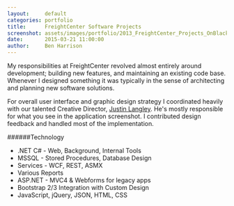 ```yaml
---
layout:     default
categories: portfolio
title:      FreightCenter Software Projects
screenshot: assets/images/portfolio/2013_FreightCenter_Projects_OnBlack.jpg
date:       2015-03-21 11:00:00
author:     Ben Harrison
---
```


My responsibilities at FreightCenter revolved almost entirely around development;
building new features, and maintaining an existing code base. Whenever I designed 
something it was typically in the sense of architecting and planning new software solutions.

For overall user interface and graphic design strategy
I coordinated heavily with our talented Creative Director, <a href="http://justinlangley.com/">Justin Langley</a>.
He's mostly responsible for what you see in the application screenshot.
I contributed design feedback and handled most of the implementation.

######Technology

* .NET C# - Web, Background, Internal Tools
* MSSQL - Stored Procedures, Database Design
* Services - WCF, REST, ASMX
* Various Reports
* ASP.NET - MVC4 &amp; Webforms for legacy apps
* Bootstrap 2/3 Integration with Custom Design
* JavaScript, jQuery, JSON, HTML, CSS

